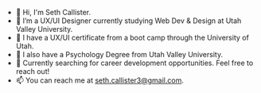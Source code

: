 - 👋 Hi, I'm Seth Callister.
- 👀 I’m a UX/UI Designer currently studying Web Dev & Design at Utah Valley University.
- 🌱 I have a UX/UI certificate from a boot camp through the University of Utah.
- 📖 I also have a Psychology Degree from Utah Valley University.
- 💞️ Currently searching for career development opportunities. Feel free to reach out!
- 📫 You can reach me at seth.callister3@gmail.com.

<!---
seth-coolister/seth-coolister is a ✨ special ✨ repository because its `README.md` (this file) appears on your GitHub profile.
You can click the Preview link to take a look at your changes.
--->
